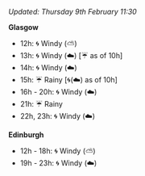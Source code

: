 *Updated: Thursday 9th February 11:30*

**Glasgow**

* 12h: :cyclone: Windy (:partly_sunny:)
* 13h: :cyclone: Windy (:cloud:) [:umbrella: as of 10h]
* 14h: :cyclone: Windy (:cloud:)
* 15h: :umbrella: Rainy [:cyclone:(:cloud:) as of 10h]
* 16h - 20h: :cyclone: Windy (:cloud:)
* 21h: :umbrella: Rainy
* 22h, 23h: :cyclone: Windy (:cloud:)

**Edinburgh**

* 12h - 18h: :cyclone: Windy (:partly_sunny:)
* 19h - 23h: :cyclone: Windy (:cloud:)
